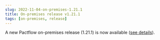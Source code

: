 ```yaml
---
slug: 2022-11-04-on-premises-1.21.1
title: On-premises release v1.21.1
tags: [on-premises, release]
---
```


A new Pactflow on-premises release (1.21.1) is now available ([see details](/docs/on-premises/releases/1.21.1)).
